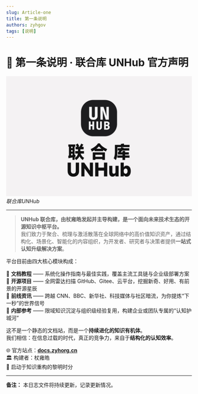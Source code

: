 ```yaml
---
slug: Article-one
title: 第一条说明
authors: zyhgov
tags: [说明]
---
```




# 📜 第一条说明 · 联合库 UNHub 官方声明
![联合库UNHub](img/bg.jpg)
*联合库UNHub*

---

> **UNHub 联合库，由杖雍皓发起并主导构建，是一个面向未来技术生态的开源知识中枢平台。**  
> 我们致力于聚合、梳理与激活散落在全球网络中的高价值知识资产，通过结构化、场景化、智能化的内容组织，为开发者、研究者与决策者提供**一站式认知升级解决方案**。

平台目前由四大核心模块构成：

🔹 **文档教程** —— 系统化操作指南与最佳实践，覆盖主流工具链与企业级部署方案  
🔹 **开源项目** —— 全网雷达扫描 GitHub、Gitee、云平台，挖掘新奇、好用、有前景的开源星辰  
🔹 **前线资讯** —— 跨越 CNN、BBC、新华社、科技媒体与社区暗流，为你提炼“下一秒”的世界信号  
🔹 **内部参考** —— 限域知识沉淀与组织级经验复用，构建企业或团队专属的“认知护城河”

这不是一个静态的文档站，而是一个**持续进化的知识有机体**。  
我们相信：在信息过载的时代，真正的竞争力，来自于**结构化的认知效率**。



🌐 官方站点：**[docs.zyhorg.cn](https://docs.zyhorg.cn)**  
🏛️ 构建者：杖雍皓  
📅 启动于知识重构的黎明时分

---

**备注：** 本日志文件将持续更新，记录更新情况。



